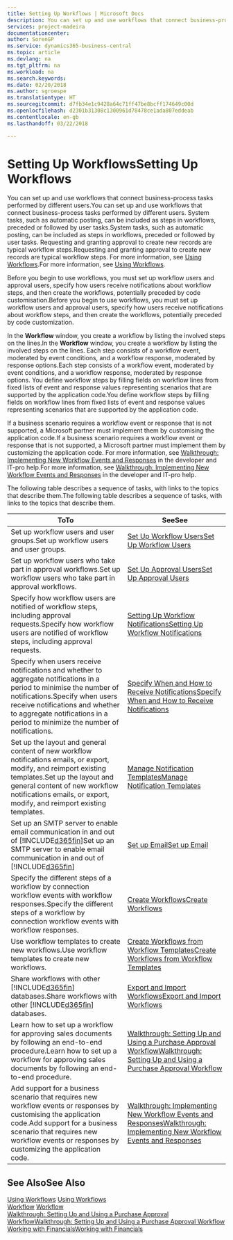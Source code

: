 ```yaml
---
title: Setting Up Workflows | Microsoft Docs
description: You can set up and use workflows that connect business-process tasks performed by different users. System tasks, such as automatic posting, can be included as steps in workflows, preceded or followed by user tasks. Requesting and granting approval to create new records are typical workflow steps.
services: project-madeira
documentationcenter: 
author: SorenGP
ms.service: dynamics365-business-central
ms.topic: article
ms.devlang: na
ms.tgt_pltfrm: na
ms.workload: na
ms.search.keywords: 
ms.date: 02/20/2018
ms.author: sgroespe
ms.translationtype: HT
ms.sourcegitcommit: d7fb34e1c9428a64c71ff47be8bcff174649c00d
ms.openlocfilehash: d2301b31308c1300961d78478ce1ada807eddeab
ms.contentlocale: en-gb
ms.lasthandoff: 03/22/2018

---
```

# <a name="setting-up-workflows"></a><span data-ttu-id="6d280-105">Setting Up Workflows</span><span class="sxs-lookup"><span data-stu-id="6d280-105">Setting Up Workflows</span></span>
<span data-ttu-id="6d280-106">You can set up and use workflows that connect business-process tasks performed by different users.</span><span class="sxs-lookup"><span data-stu-id="6d280-106">You can set up and use workflows that connect business-process tasks performed by different users.</span></span> <span data-ttu-id="6d280-107">System tasks, such as automatic posting, can be included as steps in workflows, preceded or followed by user tasks.</span><span class="sxs-lookup"><span data-stu-id="6d280-107">System tasks, such as automatic posting, can be included as steps in workflows, preceded or followed by user tasks.</span></span> <span data-ttu-id="6d280-108">Requesting and granting approval to create new records are typical workflow steps.</span><span class="sxs-lookup"><span data-stu-id="6d280-108">Requesting and granting approval to create new records are typical workflow steps.</span></span> <span data-ttu-id="6d280-109">For more information, see [Using Workflows](across-use-workflows.md).</span><span class="sxs-lookup"><span data-stu-id="6d280-109">For more information, see [Using Workflows](across-use-workflows.md).</span></span>  

 <span data-ttu-id="6d280-110">Before you begin to use workflows, you must set up workflow users and approval users, specify how users receive notifications about workflow steps, and then create the workflows, potentially preceded by code customisation.</span><span class="sxs-lookup"><span data-stu-id="6d280-110">Before you begin to use workflows, you must set up workflow users and approval users, specify how users receive notifications about workflow steps, and then create the workflows, potentially preceded by code customization.</span></span>  

 <span data-ttu-id="6d280-111">In the **Workflow** window, you create a workflow by listing the involved steps on the lines.</span><span class="sxs-lookup"><span data-stu-id="6d280-111">In the **Workflow** window, you create a workflow by listing the involved steps on the lines.</span></span> <span data-ttu-id="6d280-112">Each step consists of a workflow event, moderated by event conditions, and a workflow response, moderated by response options.</span><span class="sxs-lookup"><span data-stu-id="6d280-112">Each step consists of a workflow event, moderated by event conditions, and a workflow response, moderated by response options.</span></span> <span data-ttu-id="6d280-113">You define workflow steps by filling fields on workflow lines from fixed lists of event and response values representing scenarios that are supported by the application code.</span><span class="sxs-lookup"><span data-stu-id="6d280-113">You define workflow steps by filling fields on workflow lines from fixed lists of event and response values representing scenarios that are supported by the application code.</span></span>  

 <span data-ttu-id="6d280-114">If a business scenario requires a workflow event or response that is not supported, a Microsoft partner must implement them by customising the application code.</span><span class="sxs-lookup"><span data-stu-id="6d280-114">If a business scenario requires a workflow event or response that is not supported, a Microsoft partner must implement them by customizing the application code.</span></span> <span data-ttu-id="6d280-115">For more information, see [Walkthrough: Implementing New Workflow Events and Responses](/dynamics-nav/Walkthrough--Implementing-New-Workflow-Events-and-Responses) in the developer and IT-pro help.</span><span class="sxs-lookup"><span data-stu-id="6d280-115">For more information, see [Walkthrough: Implementing New Workflow Events and Responses](/dynamics-nav/Walkthrough--Implementing-New-Workflow-Events-and-Responses) in the developer and IT-pro help.</span></span>

 <span data-ttu-id="6d280-116">The following table describes a sequence of tasks, with links to the topics that describe them.</span><span class="sxs-lookup"><span data-stu-id="6d280-116">The following table describes a sequence of tasks, with links to the topics that describe them.</span></span>  

|<span data-ttu-id="6d280-117">**To**</span><span class="sxs-lookup"><span data-stu-id="6d280-117">**To**</span></span>|<span data-ttu-id="6d280-118">**See**</span><span class="sxs-lookup"><span data-stu-id="6d280-118">**See**</span></span>|  
|------------|-------------|  
|<span data-ttu-id="6d280-119">Set up workflow users and user groups.</span><span class="sxs-lookup"><span data-stu-id="6d280-119">Set up workflow users and user groups.</span></span>|[<span data-ttu-id="6d280-120">Set Up Workflow Users</span><span class="sxs-lookup"><span data-stu-id="6d280-120">Set Up Workflow Users</span></span>](across-how-to-set-up-workflow-users.md)|  
|<span data-ttu-id="6d280-121">Set up workflow users who take part in approval workflows.</span><span class="sxs-lookup"><span data-stu-id="6d280-121">Set up workflow users who take part in approval workflows.</span></span>|[<span data-ttu-id="6d280-122">Set Up Approval Users</span><span class="sxs-lookup"><span data-stu-id="6d280-122">Set Up Approval Users</span></span>](across-how-to-set-up-approval-users.md)|  
|<span data-ttu-id="6d280-123">Specify how workflow users are notified of workflow steps, including approval requests.</span><span class="sxs-lookup"><span data-stu-id="6d280-123">Specify how workflow users are notified of workflow steps, including approval requests.</span></span>|[<span data-ttu-id="6d280-124">Setting Up Workflow Notifications</span><span class="sxs-lookup"><span data-stu-id="6d280-124">Setting Up Workflow Notifications</span></span>](across-setting-up-workflow-notifications.md)|  
|<span data-ttu-id="6d280-125">Specify when users receive notifications and whether to aggregate notifications in a period to minimise the number of notifications.</span><span class="sxs-lookup"><span data-stu-id="6d280-125">Specify when users receive notifications and whether to aggregate notifications in a period to minimize the number of notifications.</span></span>|[<span data-ttu-id="6d280-126">Specify When and How to Receive Notifications</span><span class="sxs-lookup"><span data-stu-id="6d280-126">Specify When and How to Receive Notifications</span></span>](across-how-to-specify-when-and-how-to-receive-notifications.md)|  
|<span data-ttu-id="6d280-127">Set up the layout and general content of new workflow notifications emails, or export, modify, and reimport existing templates.</span><span class="sxs-lookup"><span data-stu-id="6d280-127">Set up the layout and general content of new workflow notifications emails, or export, modify, and reimport existing templates.</span></span>|[<span data-ttu-id="6d280-128">Manage Notification Templates</span><span class="sxs-lookup"><span data-stu-id="6d280-128">Manage Notification Templates</span></span>](across-how-to-manage-notification-templates.md)|  
|<span data-ttu-id="6d280-129">Set up an SMTP server to enable email communication in and out of [!INCLUDE[d365fin](includes/d365fin_md.md)]</span><span class="sxs-lookup"><span data-stu-id="6d280-129">Set up an SMTP server to enable email communication in and out of [!INCLUDE[d365fin](includes/d365fin_md.md)]</span></span>|[<span data-ttu-id="6d280-130">Set up Email</span><span class="sxs-lookup"><span data-stu-id="6d280-130">Set up Email</span></span>](admin-how-setup-email.md)|
|<span data-ttu-id="6d280-131">Specify the different steps of a workflow by connection workflow events with workflow responses.</span><span class="sxs-lookup"><span data-stu-id="6d280-131">Specify the different steps of a workflow by connection workflow events with workflow responses.</span></span>|[<span data-ttu-id="6d280-132">Create Workflows</span><span class="sxs-lookup"><span data-stu-id="6d280-132">Create Workflows</span></span>](across-how-to-create-workflows.md)|  
|<span data-ttu-id="6d280-133">Use workflow templates to create new workflows.</span><span class="sxs-lookup"><span data-stu-id="6d280-133">Use workflow templates to create new workflows.</span></span>|[<span data-ttu-id="6d280-134">Create Workflows from Workflow Templates</span><span class="sxs-lookup"><span data-stu-id="6d280-134">Create Workflows from Workflow Templates</span></span>](across-how-to-create-workflows-from-workflow-templates.md)|  
|<span data-ttu-id="6d280-135">Share workflows with other [!INCLUDE[d365fin](includes/d365fin_md.md)] databases.</span><span class="sxs-lookup"><span data-stu-id="6d280-135">Share workflows with other [!INCLUDE[d365fin](includes/d365fin_md.md)] databases.</span></span>|[<span data-ttu-id="6d280-136">Export and Import Workflows</span><span class="sxs-lookup"><span data-stu-id="6d280-136">Export and Import Workflows</span></span>](across-how-to-export-and-import-workflows.md)|  
|<span data-ttu-id="6d280-137">Learn how to set up a workflow for approving sales documents by following an end-to-end procedure.</span><span class="sxs-lookup"><span data-stu-id="6d280-137">Learn how to set up a workflow for approving sales documents by following an end-to-end procedure.</span></span>|[<span data-ttu-id="6d280-138">Walkthrough: Setting Up and Using a Purchase Approval Workflow</span><span class="sxs-lookup"><span data-stu-id="6d280-138">Walkthrough: Setting Up and Using a Purchase Approval Workflow</span></span>](walkthrough-setting-up-and-using-a-purchase-approval-workflow.md)|  
|<span data-ttu-id="6d280-139">Add support for a business scenario that requires new workflow events or responses by customising the application code.</span><span class="sxs-lookup"><span data-stu-id="6d280-139">Add support for a business scenario that requires new workflow events or responses by customizing the application code.</span></span>|[<span data-ttu-id="6d280-140">Walkthrough: Implementing New Workflow Events and Responses</span><span class="sxs-lookup"><span data-stu-id="6d280-140">Walkthrough: Implementing New Workflow Events and Responses</span></span>](/dynamics-nav/Walkthrough--Implementing-New-Workflow-Events-and-Responses)|  

## <a name="see-also"></a><span data-ttu-id="6d280-141">See Also</span><span class="sxs-lookup"><span data-stu-id="6d280-141">See Also</span></span>  
 <span data-ttu-id="6d280-142">[Using Workflows](across-use-workflows.md) </span><span class="sxs-lookup"><span data-stu-id="6d280-142">[Using Workflows](across-use-workflows.md) </span></span>  
 <span data-ttu-id="6d280-143">[Workflow](across-workflow.md) </span><span class="sxs-lookup"><span data-stu-id="6d280-143">[Workflow](across-workflow.md) </span></span>  
 [<span data-ttu-id="6d280-144">Walkthrough: Setting Up and Using a Purchase Approval Workflow</span><span class="sxs-lookup"><span data-stu-id="6d280-144">Walkthrough: Setting Up and Using a Purchase Approval Workflow</span></span>](walkthrough-setting-up-and-using-a-purchase-approval-workflow.md)  
 [<span data-ttu-id="6d280-145">Working with Financials</span><span class="sxs-lookup"><span data-stu-id="6d280-145">Working with Financials</span></span>](ui-work-product.md)

